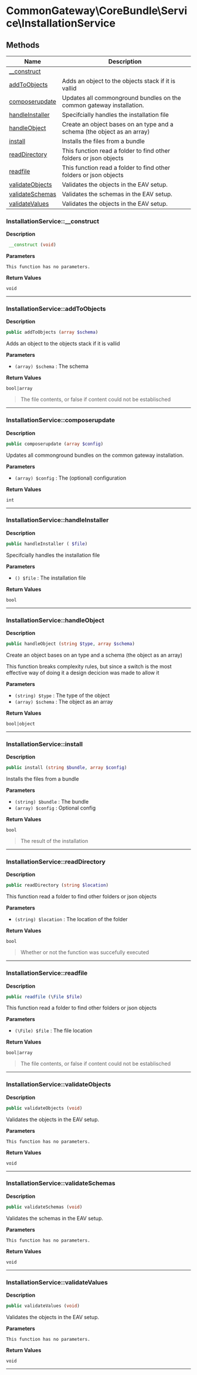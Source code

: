 # CommonGateway\CoreBundle\Service\InstallationService  







## Methods

| Name | Description |
|------|-------------|
|[__construct](#installationservice__construct)||
|[addToObjects](#installationserviceaddtoobjects)|Adds an object to the objects stack if it is vallid|
|[composerupdate](#installationservicecomposerupdate)|Updates all commonground bundles on the common gateway installation.|
|[handleInstaller](#installationservicehandleinstaller)|Specifcially handles the installation file|
|[handleObject](#installationservicehandleobject)|Create an object bases on an type and a schema (the object as an array)|
|[install](#installationserviceinstall)|Installs the files from a bundle|
|[readDirectory](#installationservicereaddirectory)|This function read a folder to find other folders or json objects|
|[readfile](#installationservicereadfile)|This function read a folder to find other folders or json objects|
|[validateObjects](#installationservicevalidateobjects)|Validates the objects in the EAV setup.|
|[validateSchemas](#installationservicevalidateschemas)|Validates the schemas in the EAV setup.|
|[validateValues](#installationservicevalidatevalues)|Validates the objects in the EAV setup.|




### InstallationService::__construct  

**Description**

```php
 __construct (void)
```

 

 

**Parameters**

`This function has no parameters.`

**Return Values**

`void`


<hr />


### InstallationService::addToObjects  

**Description**

```php
public addToObjects (array $schema)
```

Adds an object to the objects stack if it is vallid 

 

**Parameters**

* `(array) $schema`
: The schema  

**Return Values**

`bool|array`

> The file contents, or false if content could not be establisched


<hr />


### InstallationService::composerupdate  

**Description**

```php
public composerupdate (array $config)
```

Updates all commonground bundles on the common gateway installation. 

 

**Parameters**

* `(array) $config`
: The (optional) configuration  

**Return Values**

`int`




<hr />


### InstallationService::handleInstaller  

**Description**

```php
public handleInstaller ( $file)
```

Specifcially handles the installation file 

 

**Parameters**

* `() $file`
: The installation file  

**Return Values**

`bool`




<hr />


### InstallationService::handleObject  

**Description**

```php
public handleObject (string $type, array $schema)
```

Create an object bases on an type and a schema (the object as an array) 

This function breaks complexity rules, but since a switch is the most effective way of doing it a design decicion was made to allow it 

**Parameters**

* `(string) $type`
: The type of the object  
* `(array) $schema`
: The object as an array  

**Return Values**

`bool|object`




<hr />


### InstallationService::install  

**Description**

```php
public install (string $bundle, array $config)
```

Installs the files from a bundle 

 

**Parameters**

* `(string) $bundle`
: The bundle  
* `(array) $config`
: Optional config  

**Return Values**

`bool`

> The result of the installation


<hr />


### InstallationService::readDirectory  

**Description**

```php
public readDirectory (string $location)
```

This function read a folder to find other folders or json objects 

 

**Parameters**

* `(string) $location`
: The location of the folder  

**Return Values**

`bool`

> Whether or not the function was succefully executed


<hr />


### InstallationService::readfile  

**Description**

```php
public readfile (\File $file)
```

This function read a folder to find other folders or json objects 

 

**Parameters**

* `(\File) $file`
: The file location  

**Return Values**

`bool|array`

> The file contents, or false if content could not be establisched


<hr />


### InstallationService::validateObjects  

**Description**

```php
public validateObjects (void)
```

Validates the objects in the EAV setup. 

 

**Parameters**

`This function has no parameters.`

**Return Values**

`void`




<hr />


### InstallationService::validateSchemas  

**Description**

```php
public validateSchemas (void)
```

Validates the schemas in the EAV setup. 

 

**Parameters**

`This function has no parameters.`

**Return Values**

`void`




<hr />


### InstallationService::validateValues  

**Description**

```php
public validateValues (void)
```

Validates the objects in the EAV setup. 

 

**Parameters**

`This function has no parameters.`

**Return Values**

`void`




<hr />

